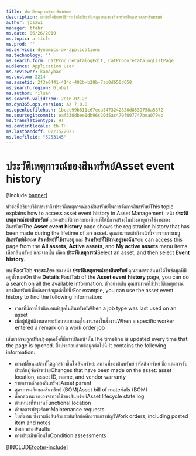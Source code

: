 ```yaml
---
title: ประวัติเหตุการณ์ของสินทรัพย์
description: หัวข้อนี้อธิบายวิธีการเข้าถึงประวัติเหตุการณ์ของสินทรัพย์ในการจัดการสินทรัพย์
author: josaw1
manager: tfehr
ms.date: 06/26/2019
ms.topic: article
ms.prod: ''
ms.service: dynamics-ax-applications
ms.technology: ''
ms.search.form: CatProcureCatalogEdit, CatProcureCatalogListPage
audience: Application User
ms.reviewer: kamaybac
ms.custom: 2214
ms.assetid: 2f3e0441-414d-402b-b28b-7ab0d650d658
ms.search.region: Global
ms.author: riluan
ms.search.validFrom: 2016-02-28
ms.dyn365.ops.version: AX 7.0.0
ms.openlocfilehash: 1bcec99b811c67eca5473242820d8539758a5872
ms.sourcegitcommit: eaf330dbee1db96c20d5ac479f007747bea079eb
ms.translationtype: HT
ms.contentlocale: th-TH
ms.lasthandoff: 02/15/2021
ms.locfileid: "5253145"
---
```

# <a name="asset-event-history"></a><span data-ttu-id="b49cb-103">ประวัติเหตุการณ์ของสินทรัพย์</span><span class="sxs-lookup"><span data-stu-id="b49cb-103">Asset event history</span></span>

[!include [banner](../../includes/banner.md)]

 

<span data-ttu-id="b49cb-104">หัวข้อนี้อธิบายวิธีการเข้าถึงประวัติเหตุการณ์ของสินทรัพย์ในการจัดการสินทรัพย์</span><span class="sxs-lookup"><span data-stu-id="b49cb-104">This topic explains how to access asset event history in Asset Management.</span></span> <span data-ttu-id="b49cb-105">หน้า **ประวัติเหตุการณ์ของสินทรัพย์** แสดงประวัติการลงทะเบียนที่ได้มีการสร้างในช่วงอายุการใช้งานของสินทรัพย์</span><span class="sxs-lookup"><span data-stu-id="b49cb-105">The **Asset event history** page shows the registration history that has been made during the lifetime of an asset.</span></span> <span data-ttu-id="b49cb-106">คุณสามารถเข้าถึงหน้านี้จากรายการเมนู **สินทรัพย์ทั้งหมด** **สินทรัพย์ที่ใช้งานอยู่** และ **สินทรัพย์ที่ใช้งานอยู่ของฉัน**</span><span class="sxs-lookup"><span data-stu-id="b49cb-106">You can access this page from the **All assets**, **Active assets**, and **My active assets** menu items.</span></span> <span data-ttu-id="b49cb-107">เลือกสินทรัพย์ และจากนั้น เลือก **ประวัติเหตุการณ์**</span><span class="sxs-lookup"><span data-stu-id="b49cb-107">Select an asset, and then select **Event history**.</span></span>

<span data-ttu-id="b49cb-108">บน FastTab **รายละเอียด** ของหน้า **ประวัติเหตุการณ์ของสินทรัพย์** คุณสามารถค้นหาได้ในข้อมูลที่มีอยู่ทั้งหมด</span><span class="sxs-lookup"><span data-stu-id="b49cb-108">On the **Details** FastTab of the **Asset event history** page, you can do a search on all the available information.</span></span> <span data-ttu-id="b49cb-109">ตัวอย่างเช่น คุณสามารถใช้ประวัติเหตุการณ์ของสินทรัพย์เพื่อค้นหาข้อมูลต่อไปนี้:</span><span class="sxs-lookup"><span data-stu-id="b49cb-109">For example, you can use the asset event history to find the following information:</span></span>

- <span data-ttu-id="b49cb-110">เวลาที่มีการใช้ชนิดงานล่าสุดในสินทรัพย์</span><span class="sxs-lookup"><span data-stu-id="b49cb-110">When a job type was last used on an asset</span></span>
- <span data-ttu-id="b49cb-111">เมื่อผู้ปฏิบัติงานเฉพาะป้อนหมายเหตุในงานของใบสั่งงาน</span><span class="sxs-lookup"><span data-stu-id="b49cb-111">When a specific worker entered a remark on a work order job</span></span>

<span data-ttu-id="b49cb-112">เส้นเวลาจะถูกปรับปรุงทุกครั้งที่มีการเปิดหน้านั้น</span><span class="sxs-lookup"><span data-stu-id="b49cb-112">The timeline is updated every time that the page is opened.</span></span> <span data-ttu-id="b49cb-113">ซึ่งประกอบด้วยข้อมูลต่อไปนี้:</span><span class="sxs-lookup"><span data-stu-id="b49cb-113">It contains the following information:</span></span>

- <span data-ttu-id="b49cb-114">การเปลี่ยนแปลงที่ได้ถูกสร้างขึ้นในสินทรัพย์: สถานที่ของสินทรัพย์ รหัสสินทรัพย์ ชื่อ และการรับประกันผู้จัดจำหน่าย</span><span class="sxs-lookup"><span data-stu-id="b49cb-114">Changes that have been made on the asset: asset location, asset ID, name, and vendor warranty</span></span>
- <span data-ttu-id="b49cb-115">รายการหลักของสินทรัพย์</span><span class="sxs-lookup"><span data-stu-id="b49cb-115">Asset parent</span></span>
- <span data-ttu-id="b49cb-116">สูตรการผลิตของสินทรัพย์ (BOM)</span><span class="sxs-lookup"><span data-stu-id="b49cb-116">Asset bill of materials (BOM)</span></span>
- <span data-ttu-id="b49cb-117">ล็อกสถานะของวงจรการใช้ของสินทรัพย์</span><span class="sxs-lookup"><span data-stu-id="b49cb-117">Asset lifecycle state log</span></span>
- <span data-ttu-id="b49cb-118">ตำแหน่งที่ทำงาน</span><span class="sxs-lookup"><span data-stu-id="b49cb-118">Functional location</span></span>
- <span data-ttu-id="b49cb-119">คำขอการบำรุงรักษา</span><span class="sxs-lookup"><span data-stu-id="b49cb-119">Maintenance requests</span></span>
- <span data-ttu-id="b49cb-120">ใบสั่งงาน ซึ่งรวมถึงสินค้าและบันทึกย่อที่ลงรายการบัญชี</span><span class="sxs-lookup"><span data-stu-id="b49cb-120">Work orders, including posted item and notes</span></span>
- <span data-ttu-id="b49cb-121">ข้อบกพร่อง</span><span class="sxs-lookup"><span data-stu-id="b49cb-121">Faults</span></span>
- <span data-ttu-id="b49cb-122">การประเมินเงื่อนไข</span><span class="sxs-lookup"><span data-stu-id="b49cb-122">Condition assessments</span></span>


[!INCLUDE[footer-include](../../../includes/footer-banner.md)]